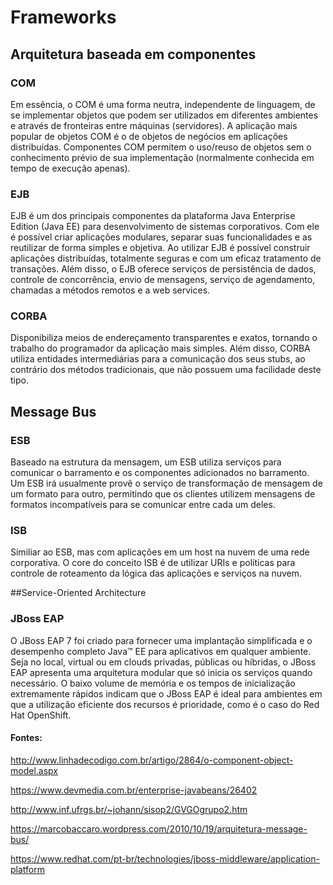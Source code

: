 # Frameworks

## Arquitetura baseada em componentes

### COM
Em essência, o COM é uma forma neutra, independente de linguagem, de se implementar objetos que podem ser utilizados em diferentes ambientes e através de fronteiras entre máquinas (servidores).
A aplicação mais popular de objetos COM é o de objetos de negócios em aplicações distribuídas.
Componentes COM permitem o uso/reuso de objetos sem o conhecimento prévio de sua implementação (normalmente conhecida em tempo de execução apenas).

### EJB
EJB é um dos principais componentes da plataforma Java Enterprise Edition (Java EE) para desenvolvimento de sistemas corporativos. Com ele é possível criar aplicações modulares, separar suas funcionalidades e as reutilizar de forma simples e objetiva. Ao utilizar EJB é possível construir aplicações distribuídas, totalmente seguras e com um eficaz tratamento de transações. Além disso, o EJB oferece serviços de persistência de dados, controle de concorrência, envio de mensagens, serviço de agendamento, chamadas a métodos remotos e a web services.

### CORBA
Disponibiliza meios de endereçamento transparentes e exatos, tornando o trabalho do programador da aplicação mais simples. Além disso, CORBA utiliza entidades intermediárias para a comunicação dos seus stubs, ao contrário dos métodos tradicionais, que não possuem uma facilidade deste tipo.

## Message Bus

### ESB
Baseado na estrutura da mensagem, um ESB utiliza serviços para comunicar o barramento e os componentes adicionados no barramento. Um ESB irá usualmente provê o serviço de transformação de mensagem de um formato para outro, permitindo que os clientes utilizem mensagens de formatos incompatíveis para se comunicar entre cada um deles.

### ISB
Similiar ao ESB, mas com aplicações em um host na nuvem de uma rede corporativa. O core do conceito ISB é de utilizar URIs e políticas para controle de roteamento da lógica das aplicações e serviços na nuvem.

##Service-Oriented Architecture

### JBoss EAP
O JBoss EAP 7 foi criado para fornecer uma implantação simplificada e o desempenho completo Java™ EE para aplicativos em qualquer ambiente. Seja no local, virtual ou em clouds privadas, públicas ou híbridas, o JBoss EAP apresenta uma arquitetura modular que só inicia os serviços quando necessário. O baixo volume de memória e os tempos de inicialização extremamente rápidos indicam que o JBoss EAP é ideal para ambientes em que a utilização eficiente dos recursos é prioridade, como é o caso do Red Hat OpenShift.

#### Fontes:
http://www.linhadecodigo.com.br/artigo/2864/o-component-object-model.aspx

https://www.devmedia.com.br/enterprise-javabeans/26402

http://www.inf.ufrgs.br/~johann/sisop2/GVGOgrupo2.htm

https://marcobaccaro.wordpress.com/2010/10/19/arquitetura-message-bus/

https://www.redhat.com/pt-br/technologies/jboss-middleware/application-platform
